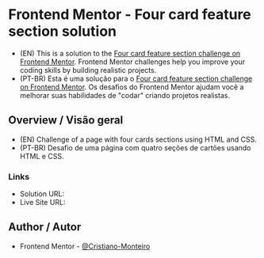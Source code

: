 # Frontend Mentor - Four card feature section solution
- (EN) This is a solution to the [Four card feature section challenge on Frontend Mentor](https://www.frontendmentor.io/challenges/four-card-feature-section-weK1eFYK). Frontend Mentor challenges help you improve your coding skills by building realistic projects. 
- (PT-BR) Esta é uma solução para o [Four card feature section challenge on Frontend Mentor](https://www.frontendmentor.io/challenges/four-card-feature-section-weK1eFYK). Os desafios do Frontend Mentor ajudam você a melhorar suas habilidades de "codar" criando projetos realistas.

## Overview / Visão geral
- (EN) Challenge of a page with four cards sections using HTML and CSS.
- (PT-BR) Desafio de uma página com quatro seções de cartões usando HTML e CSS.

### Links
- Solution URL: 
- Live Site URL: 

## Author / Autor
- Frontend Mentor - [@Cristiano-Monteiro](https://www.frontendmentor.io/profile/Cristiano-Monteiro)
